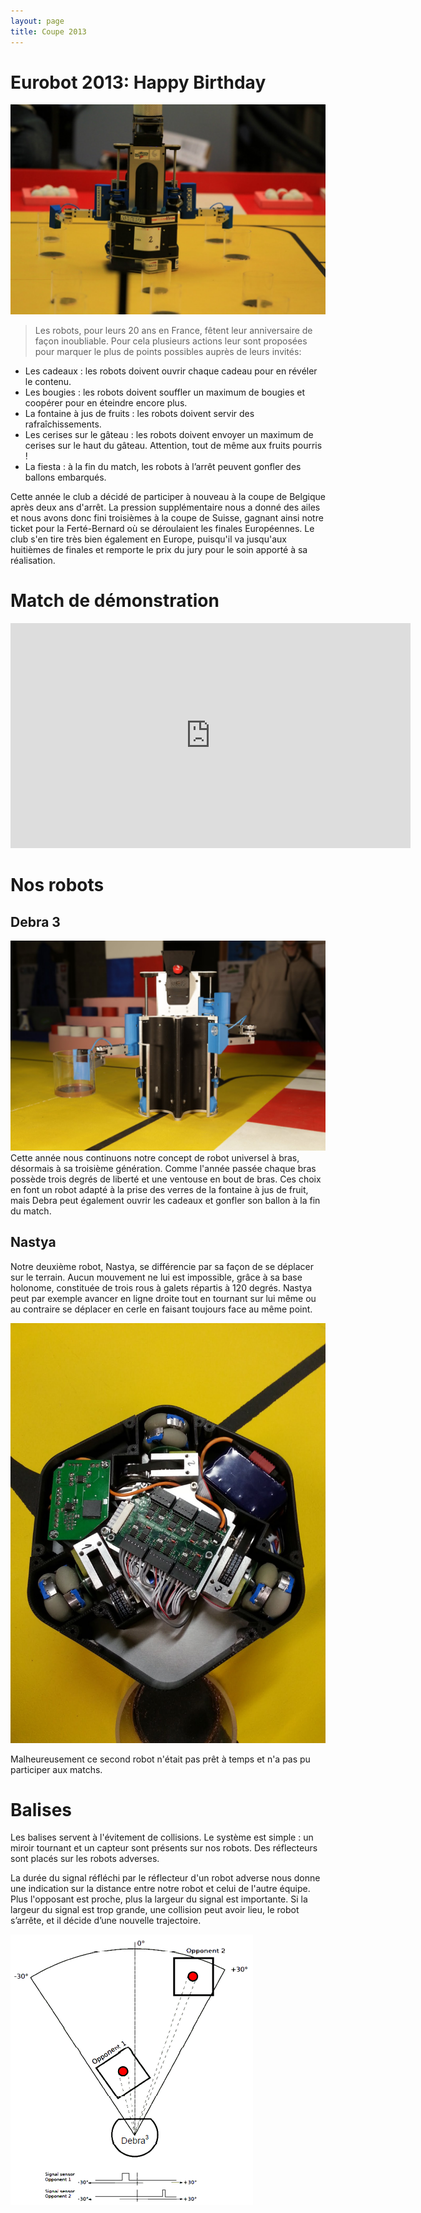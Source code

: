 ```yaml
---
layout: page
title: Coupe 2013
---
```

# Eurobot 2013: Happy Birthday

![Debra in game](images/2013/debra.jpg)

> Les robots, pour leurs 20 ans en France, fêtent leur anniversaire de façon inoubliable.
> Pour cela plusieurs actions leur sont proposées pour marquer le plus de points possibles auprès de leurs invités:

* Les cadeaux : les robots doivent ouvrir chaque cadeau pour en révéler le contenu.
* Les bougies : les robots doivent souffler un maximum de bougies et coopérer pour en éteindre encore plus.
* La fontaine à jus de fruits : les robots doivent servir des rafraîchissements.
* Les cerises sur le gâteau : les robots doivent envoyer un maximum de cerises sur le haut du gâteau.
    Attention, tout de même aux fruits pourris !
* La fiesta : à la fin du match, les robots à l’arrêt peuvent gonfler des ballons embarqués.

Cette année le club a décidé de participer à nouveau à la coupe de Belgique après deux ans d'arrêt.
La pression supplémentaire nous a donné des ailes et nous avons donc fini troisièmes à la coupe de Suisse, gagnant ainsi notre ticket pour la Ferté-Bernard où se déroulaient les finales Européennes.
Le club s'en tire très bien également en Europe, puisqu'il va jusqu'aux huitièmes de finales et remporte le prix du jury pour le soin apporté à sa réalisation.

# Match de démonstration
<iframe width="640" height="360" src="https://www.youtube.com/embed/-CB0gJ_69uY" frameborder="0" allowfullscreen></iframe>

# Nos robots

## Debra 3
![Debra](images/2013/debra2.jpg)
Cette année nous continuons notre concept de robot universel à bras, désormais à sa troisième génération.
Comme l'année passée chaque bras possède trois degrés de liberté et une ventouse en bout de bras.
Ces choix en font un robot adapté à la prise des verres de la fontaine à jus de fruit, mais Debra peut également ouvrir les cadeaux et gonfler son ballon à la fin du match.

## Nastya

Notre deuxième robot, Nastya, se différencie par sa façon de se déplacer sur le terrain.
Aucun mouvement ne lui est impossible, grâce à sa base holonome, constituée de trois rous à galets répartis à 120 degrés.
Nastya peut par exemple avancer en ligne droite tout en tournant sur lui même ou au contraire se déplacer en cerle en faisant toujours face au même point.

![Nastya](images/2013/nastya.jpg)

Malheureusement ce second robot n'était pas prêt à temps et n'a pas pu participer aux matchs.

# Balises
Les balises servent à l'évitement de collisions.
Le système est simple : un miroir tournant et un capteur sont présents sur nos robots.
Des réflecteurs sont placés sur les robots adverses.

La durée du signal réfléchi par le réflecteur d'un robot adverse nous donne une indication sur la distance entre notre robot et celui de l'autre équipe.
Plus l'opposant est proche, plus la largeur du signal est importante.
Si la largeur du signal est trop grande, une collision peut avoir lieu, le robot s’arrête, et il décide d’une nouvelle trajectoire.

![Nastya](images/2013/balises.png)


